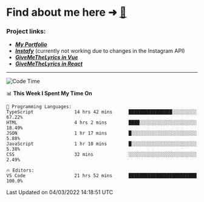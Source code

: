 # Find about me here ➜ [🧑](https://pauabella.dev)

### Project links:
- ***[My Portfolio](https://pauabella.dev)***
- ***[Instafy](https://instafy.me)*** (currently not working due to changes in the Instagram API)
- ***[GiveMeTheLyrics in Vue](https://lyrics.pauabella.dev)***
- ***[GiveMeTheLyrics in React](https://pauabella.dev/GiveMeTheLyrics)***

---
<!--START_SECTION:waka-->
![Code Time](http://img.shields.io/badge/Code%20Time-792%20hrs%209%20mins-blue)

📊 **This Week I Spent My Time On** 

```text
💬 Programming Languages: 
TypeScript               14 hrs 42 mins      ████████████████░░░░░░░░░   67.22% 
HTML                     4 hrs 2 mins        ████░░░░░░░░░░░░░░░░░░░░░   18.49% 
JSON                     1 hr 17 mins        █░░░░░░░░░░░░░░░░░░░░░░░░   5.88% 
JavaScript               1 hr 10 mins        █░░░░░░░░░░░░░░░░░░░░░░░░   5.38% 
CSS                      32 mins             ░░░░░░░░░░░░░░░░░░░░░░░░░   2.49%

🔥 Editors: 
VS Code                  21 hrs 52 mins      █████████████████████████   100.0%

```


 Last Updated on 04/03/2022 14:18:51 UTC
<!--END_SECTION:waka-->
